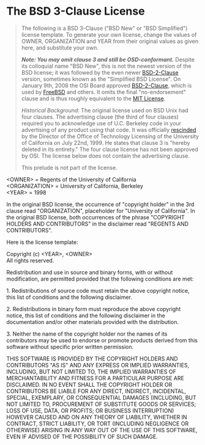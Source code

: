# The BSD 3-Clause License

> The following is a BSD 3-Clause ("BSD New" or "BSD Simplified") license template. To generate your own license, change the values of OWNER, ORGANIZATION and YEAR from their original values as given here, and substitute your own.
> 
> **_Note: You may omit clause 3 and still be OSD-conformant._** Despite its colloquial name "BSD New", this is not the newest version of the BSD license; it was followed by the even newer [BSD-2-Clause][0] version, sometimes known as the "Simplified BSD License". On January 9th, 2008 the OSI Board approved [BSD-2-Clause][0], which is used by [FreeBSD][1] and others. It omits the final "no-endorsement" clause and is thus roughly equivalent to the [MIT License][2].
> 
> _Historical Background_: The original license used on BSD Unix had four clauses. The advertising clause (the third of four clauses) required you to acknowledge use of U.C. Berkeley code in your advertising of any product using that code. It was officially [rescinded][3] by the Director of the Office of Technology Licensing of the University of California on July 22nd, 1999\. He states that clause 3 is "hereby deleted in its entirety." The four clause license has not been approved by OSI. The license below does not contain the advertising clause.
> 
> This prelude is not part of the license.
> 

<OWNER\> = Regents of the University of California  
<ORGANIZATION\> = University of California, Berkeley  
<YEAR\> = 1998

In the original BSD license, the occurrence of "copyright holder" in the 3rd clause read "ORGANIZATION", placeholder for "University of California". In the original BSD license, both occurrences of the phrase "COPYRIGHT HOLDERS AND CONTRIBUTORS" in the disclaimer read "REGENTS AND CONTRIBUTORS".

Here is the license template:

Copyright (c) <YEAR\>, <OWNER\>  
All rights reserved.

Redistribution and use in source and binary forms, with or without modification, are permitted provided that the following conditions are met:

1\. Redistributions of source code must retain the above copyright notice, this list of conditions and the following disclaimer.

2\. Redistributions in binary form must reproduce the above copyright notice, this list of conditions and the following disclaimer in the documentation and/or other materials provided with the distribution.

3\. Neither the name of the copyright holder nor the names of its contributors may be used to endorse or promote products derived from this software without specific prior written permission.

THIS SOFTWARE IS PROVIDED BY THE COPYRIGHT HOLDERS AND CONTRIBUTORS "AS IS" AND ANY EXPRESS OR IMPLIED WARRANTIES, INCLUDING, BUT NOT LIMITED TO, THE IMPLIED WARRANTIES OF MERCHANTABILITY AND FITNESS FOR A PARTICULAR PURPOSE ARE DISCLAIMED. IN NO EVENT SHALL THE COPYRIGHT HOLDER OR CONTRIBUTORS BE LIABLE FOR ANY DIRECT, INDIRECT, INCIDENTAL, SPECIAL, EXEMPLARY, OR CONSEQUENTIAL DAMAGES (INCLUDING, BUT NOT LIMITED TO, PROCUREMENT OF SUBSTITUTE GOODS OR SERVICES; LOSS OF USE, DATA, OR PROFITS; OR BUSINESS INTERRUPTION) HOWEVER CAUSED AND ON ANY THEORY OF LIABILITY, WHETHER IN CONTRACT, STRICT LIABILITY, OR TORT (INCLUDING NEGLIGENCE OR OTHERWISE) ARISING IN ANY WAY OUT OF THE USE OF THIS SOFTWARE, EVEN IF ADVISED OF THE POSSIBILITY OF SUCH DAMAGE.


[0]: /licenses/BSD-2-Clause
[1]: http://www.freebsd.org/copyright/freebsd-license.html
[2]: mit-license.html
[3]: ftp://ftp.cs.berkeley.edu/pub/4bsd/README.Impt.License.Change